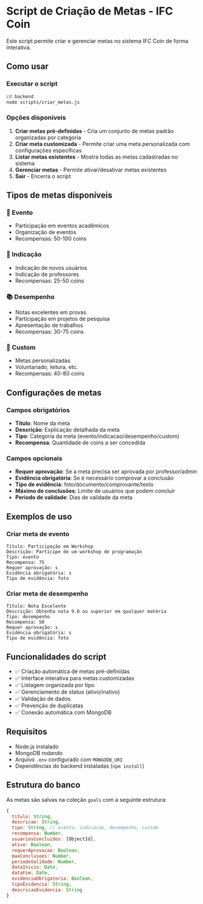 # Script de Criação de Metas - IFC Coin

Este script permite criar e gerenciar metas no sistema IFC Coin de forma interativa.

## Como usar

### Executar o script
```bash
cd backend
node scripts/criar_metas.js
```

### Opções disponíveis

1. **Criar metas pré-definidas** - Cria um conjunto de metas padrão organizadas por categoria
2. **Criar meta customizada** - Permite criar uma meta personalizada com configurações específicas
3. **Listar metas existentes** - Mostra todas as metas cadastradas no sistema
4. **Gerenciar metas** - Permite ativar/desativar metas existentes
5. **Sair** - Encerra o script

## Tipos de metas disponíveis

### 🎪 Evento
- Participação em eventos acadêmicos
- Organização de eventos
- Recompensas: 50-100 coins

### 👥 Indicação
- Indicação de novos usuários
- Indicação de professores
- Recompensas: 25-50 coins

### 📚 Desempenho
- Notas excelentes em provas
- Participação em projetos de pesquisa
- Apresentação de trabalhos
- Recompensas: 30-75 coins

### 🎯 Custom
- Metas personalizadas
- Voluntariado, leitura, etc.
- Recompensas: 40-80 coins

## Configurações de metas

### Campos obrigatórios
- **Título**: Nome da meta
- **Descrição**: Explicação detalhada da meta
- **Tipo**: Categoria da meta (evento/indicacao/desempenho/custom)
- **Recompensa**: Quantidade de coins a ser concedida

### Campos opcionais
- **Requer aprovação**: Se a meta precisa ser aprovada por professor/admin
- **Evidência obrigatória**: Se é necessário comprovar a conclusão
- **Tipo de evidência**: foto/documento/comprovante/texto
- **Máximo de conclusões**: Limite de usuários que podem concluir
- **Período de validade**: Dias de validade da meta

## Exemplos de uso

### Criar meta de evento
```
Título: Participação em Workshop
Descrição: Participe de um workshop de programação
Tipo: evento
Recompensa: 75
Requer aprovação: s
Evidência obrigatória: s
Tipo de evidência: foto
```

### Criar meta de desempenho
```
Título: Nota Excelente
Descrição: Obtenha nota 9.0 ou superior em qualquer matéria
Tipo: desempenho
Recompensa: 50
Requer aprovação: s
Evidência obrigatória: s
Tipo de evidência: foto
```

## Funcionalidades do script

- ✅ Criação automática de metas pré-definidas
- ✅ Interface interativa para metas customizadas
- ✅ Listagem organizada por tipo
- ✅ Gerenciamento de status (ativo/inativo)
- ✅ Validação de dados
- ✅ Prevenção de duplicatas
- ✅ Conexão automática com MongoDB

## Requisitos

- Node.js instalado
- MongoDB rodando
- Arquivo `.env` configurado com `MONGODB_URI`
- Dependências do backend instaladas (`npm install`)

## Estrutura do banco

As metas são salvas na coleção `goals` com a seguinte estrutura:
```javascript
{
  titulo: String,
  descricao: String,
  tipo: String, // evento, indicacao, desempenho, custom
  recompensa: Number,
  usuariosConcluidos: [ObjectId],
  ativo: Boolean,
  requerAprovacao: Boolean,
  maxConclusoes: Number,
  periodoValidade: Number,
  dataInicio: Date,
  dataFim: Date,
  evidenciaObrigatoria: Boolean,
  tipoEvidencia: String,
  descricaoEvidencia: String
}
```

